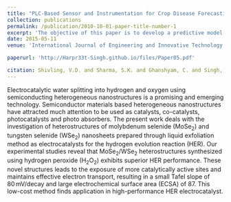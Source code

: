 ```yaml
---
title: "PLC-Based Sensor and Instrumentation for Crop Disease Forecasting System"
collection: publications
permalink: /publication/2010-10-01-paper-title-number-1
excerpt: 'The objective of this paper is to develop a predictive model for early forecasting of disease severity for Picrorhiza kurroa and Apple with optimum efficiency, which help to farmers for management and control of use of pesticides to reduce the loss in economical cost and also beneficial to the environment and human health. '
date: 2015-05-11
venue: 'International Journal of Engineering and Innovative Technology (IJEIT)'

paperurl: 'http://Harpr33t-Singh.github.io/files/Paper05.pdf'

citation: Shivling, V.D. and Sharma, S.K. and Ghanshyam, C. and Singh, Harpreet and Dogra, Shubhani (2015). &quot;PLC-Based Sensor and Instrumentation for Crop Disease Forecasting System.&quot; <i>International Journal of Engineering and Innovative Technology (IJEIT)</i>., 8(17), 45, 4787-4791.4 (11). pp. 69-73. ISSN 2277-3754'
---
```


Electrocatalytic water splitting into hydrogen and oxygen using semiconducting heterogeneous nanostructures is a promising and emerging technology. Semiconductor materials based heterogeneous nanostructures have attracted much attention to be used as catalysts, co-catalysts, photocatalysts and photo absorbers. The present work deals with the investigation of heterostructures of molybdenum selenide (MoSe<sub>2</sub>) and tungsten selenide (WSe<sub>2</sub>) nanosheets prepared through liquid exfoliation method as electrocatalysts for the hydrogen evolution reaction (HER). Our experimental studies reveal that MoSe<sub>2</sub>/WSe<sub>2</sub> heterostructures synthesized using hydrogen peroxide (H<sub>2</sub>O<sub>2</sub>) exhibits superior HER performance. These novel structures leads to the exposure of more catalytically active sites and maintains effective electron transport, resulting in a small Tafel slope of 80 mV/decay and large electrochemical surface area (ECSA) of 87. This low-cost method finds application in high-performance HER electrocatalyst.

